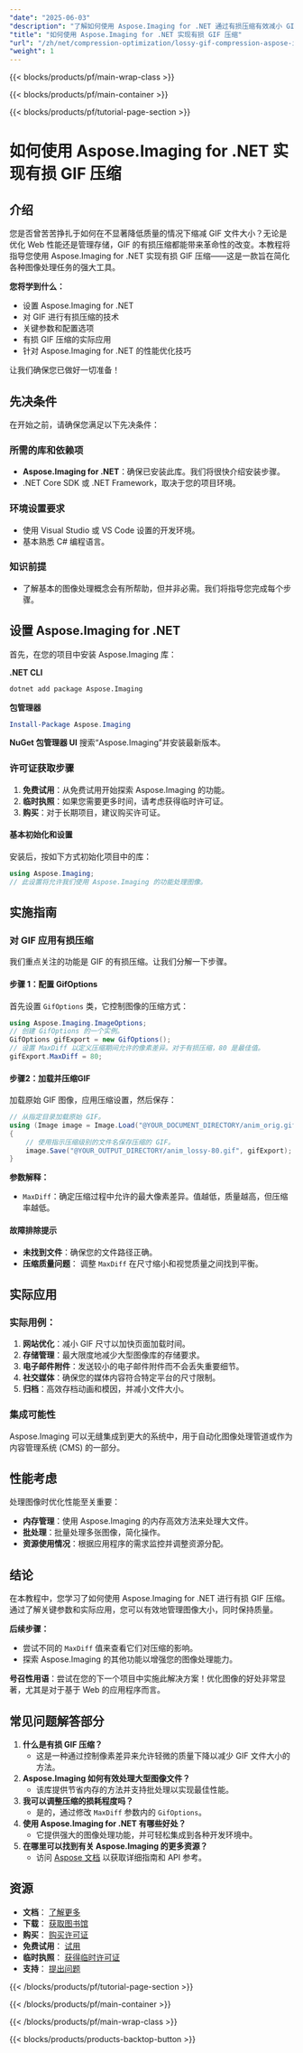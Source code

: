 ```yaml
---
"date": "2025-06-03"
"description": "了解如何使用 Aspose.Imaging for .NET 通过有损压缩有效减小 GIF 文件大小。优化图像以提高 Web 性能和存储管理。"
"title": "如何使用 Aspose.Imaging for .NET 实现有损 GIF 压缩"
"url": "/zh/net/compression-optimization/lossy-gif-compression-aspose-imaging-dotnet/"
"weight": 1
---
```


{{< blocks/products/pf/main-wrap-class >}}

{{< blocks/products/pf/main-container >}}

{{< blocks/products/pf/tutorial-page-section >}}
# 如何使用 Aspose.Imaging for .NET 实现有损 GIF 压缩

## 介绍
您是否曾苦苦挣扎于如何在不显著降低质量的情况下缩减 GIF 文件大小？无论是优化 Web 性能还是管理存储，GIF 的有损压缩都能带来革命性的改变。本教程将指导您使用 Aspose.Imaging for .NET 实现有损 GIF 压缩——这是一款旨在简化各种图像处理任务的强大工具。

**您将学到什么：**
- 设置 Aspose.Imaging for .NET
- 对 GIF 进行有损压缩的技术
- 关键参数和配置选项
- 有损 GIF 压缩的实际应用
- 针对 Aspose.Imaging for .NET 的性能优化技巧

让我们确保您已做好一切准备！

## 先决条件
在开始之前，请确保您满足以下先决条件：

### 所需的库和依赖项
- **Aspose.Imaging for .NET**：确保已安装此库。我们将很快介绍安装步骤。
- .NET Core SDK 或 .NET Framework，取决于您的项目环境。

### 环境设置要求
- 使用 Visual Studio 或 VS Code 设置的开发环境。
- 基本熟悉 C# 编程语言。

### 知识前提
- 了解基本的图像处理概念会有所帮助，但并非必需。我们将指导您完成每个步骤。

## 设置 Aspose.Imaging for .NET
首先，在您的项目中安装 Aspose.Imaging 库：

**.NET CLI**
```bash
dotnet add package Aspose.Imaging
```

**包管理器**
```powershell
Install-Package Aspose.Imaging
```

**NuGet 包管理器 UI**
搜索“Aspose.Imaging”并安装最新版本。

### 许可证获取步骤
1. **免费试用**：从免费试用开始探索 Aspose.Imaging 的功能。
2. **临时执照**：如果您需要更多时间，请考虑获得临时许可证。
3. **购买**：对于长期项目，建议购买许可证。

#### 基本初始化和设置
安装后，按如下方式初始化项目中的库：
```csharp
using Aspose.Imaging;
// 此设置将允许我们使用 Aspose.Imaging 的功能处理图像。
```

## 实施指南

### 对 GIF 应用有损压缩
我们重点关注的功能是 GIF 的有损压缩。让我们分解一下步骤。

#### 步骤 1：配置 GifOptions
首先设置 `GifOptions` 类，它控制图像的压缩方式：
```csharp
using Aspose.Imaging.ImageOptions;
// 创建 GifOptions 的一个实例。
GifOptions gifExport = new GifOptions();
// 设置 MaxDiff 以定义压缩期间允许的像素差异。对于有损压缩，80 是最佳值。
gifExport.MaxDiff = 80;
```

#### 步骤2：加载并压缩GIF
加载原始 GIF 图像，应用压缩设置，然后保存：
```csharp
// 从指定目录加载原始 GIF。
using (Image image = Image.Load("@YOUR_DOCUMENT_DIRECTORY/anim_orig.gif"))
{
    // 使用指示压缩级别的文件名保存压缩的 GIF。
    image.Save("@YOUR_OUTPUT_DIRECTORY/anim_lossy-80.gif", gifExport);
}
```

**参数解释：**
- `MaxDiff`：确定压缩过程中允许的最大像素差异。值越低，质量越高，但压缩率越低。

#### 故障排除提示
- **未找到文件**：确保您的文件路径正确。
- **压缩质量问题**： 调整 `MaxDiff` 在尺寸缩小和视觉质量之间找到平衡。

## 实际应用

### 实际用例：
1. **网站优化**：减小 GIF 尺寸以加快页面加载时间。
2. **存储管理**：最大限度地减少大型图像库的存储要求。
3. **电子邮件附件**：发送较小的电子邮件附件而不会丢失重要细节。
4. **社交媒体**：确保您的媒体内容符合特定平台的尺寸限制。
5. **归档**：高效存档动画和模因，并减小文件大小。

### 集成可能性
Aspose.Imaging 可以无缝集成到更大的系统中，用于自动化图像处理管道或作为内容管理系统 (CMS) 的一部分。

## 性能考虑
处理图像时优化性能至关重要：
- **内存管理**：使用 Aspose.Imaging 的内存高效方法来处理大文件。
- **批处理**：批量处理多张图像，简化操作。
- **资源使用情况**：根据应用程序的需求监控并调整资源分配。

## 结论
在本教程中，您学习了如何使用 Aspose.Imaging for .NET 进行有损 GIF 压缩。通过了解关键参数和实际应用，您可以有效地管理图像大小，同时保持质量。

**后续步骤：**
- 尝试不同的 `MaxDiff` 值来查看它们对压缩的影响。
- 探索 Aspose.Imaging 的其他功能以增强您的图像处理能力。

**号召性用语**：尝试在您的下一个项目中实施此解决方案！优化图像的好处非常显著，尤其是对于基于 Web 的应用程序而言。

## 常见问题解答部分
1. **什么是有损 GIF 压缩？**
   - 这是一种通过控制像素差异来允许轻微的质量下降以减少 GIF 文件大小的方法。
2. **Aspose.Imaging 如何有效处理大型图像文件？**
   - 该库提供节省内存的方法并支持批处理以实现最佳性能。
3. **我可以调整压缩的损耗程度吗？**
   - 是的，通过修改 `MaxDiff` 参数内的 `GifOptions`。
4. **使用 Aspose.Imaging for .NET 有哪些好处？**
   - 它提供强大的图像处理功能，并可轻松集成到各种开发环境中。
5. **在哪里可以找到有关 Aspose.Imaging 的更多资源？**
   - 访问 [Aspose 文档](https://reference.aspose.com/imaging/net/) 以获取详细指南和 API 参考。

## 资源
- **文档**： [了解更多](https://reference.aspose.com/imaging/net/)
- **下载**： [获取图书馆](https://releases.aspose.com/imaging/net/)
- **购买**： [购买许可证](https://purchase.aspose.com/buy)
- **免费试用**： [试用](https://releases.aspose.com/imaging/net/)
- **临时执照**： [获得临时许可证](https://purchase.aspose.com/temporary-license/)
- **支持**： [提出问题](https://forum.aspose.com/c/imaging/10)

{{< /blocks/products/pf/tutorial-page-section >}}

{{< /blocks/products/pf/main-container >}}

{{< /blocks/products/pf/main-wrap-class >}}

{{< blocks/products/products-backtop-button >}}
